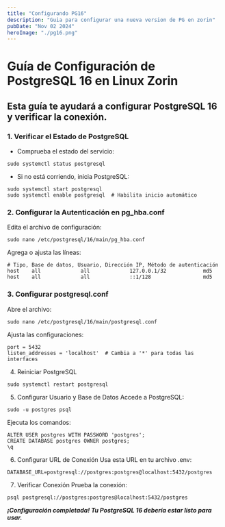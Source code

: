 ```yaml
---
title: "Configurando PG16"
description: "Guia para configurar una nueva version de PG en zorin"
pubDate: "Nov 02 2024" 
heroImage: "./pg16.png"
---
```


# Guía de Configuración de PostgreSQL 16 en Linux Zorin

## Esta guía te ayudará a configurar PostgreSQL 16 y verificar la conexión.


### 1. Verificar el Estado de PostgreSQL

- Comprueba el estado del servicio:
```
sudo systemctl status postgresql
```

- Si no está corriendo, inicia PostgreSQL:
```
sudo systemctl start postgresql
sudo systemctl enable postgresql  # Habilita inicio automático
```
### 2. Configurar la Autenticación en pg_hba.conf
Edita el archivo de configuración:
```
sudo nano /etc/postgresql/16/main/pg_hba.conf
```
Agrega o ajusta las líneas:
```
# Tipo, Base de datos, Usuario, Dirección IP, Método de autenticación
host    all             all             127.0.0.1/32            md5
host    all             all             ::1/128                 md5
```
### 3. Configurar postgresql.conf
Abre el archivo:
```
sudo nano /etc/postgresql/16/main/postgresql.conf
```
Ajusta las configuraciones:
```
port = 5432
listen_addresses = 'localhost'  # Cambia a '*' para todas las interfaces

```

4. Reiniciar PostgreSQL
```
sudo systemctl restart postgresql
```

5. Configurar Usuario y Base de Datos
Accede a PostgreSQL:
```
sudo -u postgres psql
```
Ejecuta los comandos:

```
ALTER USER postgres WITH PASSWORD 'postgres';
CREATE DATABASE postgres OWNER postgres;
\q
```

6. Configurar URL de Conexión
Usa esta URL en tu archivo .env:

```
DATABASE_URL=postgresql://postgres:postgres@localhost:5432/postgres
```

7. Verificar Conexión
Prueba la conexión:
```
psql postgresql://postgres:postgres@localhost:5432/postgres
```


***¡Configuración completada! Tu PostgreSQL 16 debería estar listo para usar.***